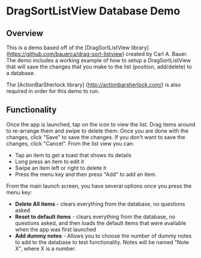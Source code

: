 DragSortListView Database Demo
==============================

Overview
--------

This is a demo based off of the [DragSortListView library] (https://github.com/bauerca/drag-sort-listview) created by Carl A. Bauer.
The demo includes a working example of how to setup a DragSortListView that will
save the changes that you make to the list (position, add/delete) to a database.

The [ActionBarSherlock library] (http://actionbarsherlock.com/) is also required in order for this demo to run.

Functionality
-------------

Once the app is launched, tap on the icon to view the list.
Drag items around to re-arrange them and swipe to delete them.
Once you are done with the changes, click "Save" to save the changes.
If you don't want to save the changes, click "Cancel".
From the list view you can:
* Tap an item to get a toast that shows its details
* Long press an item to edit it
* Swipe an item left or right to delete it
* Press the menu key and then press "Add" to add an item.

From the main launch screen, you have several options once you press the menu key:
* **Delete All items** - clears everything from the database, no questions asked
* **Reset to default items** - clears everything from the database, no questions asked,
and then loads the default items that were available when the app was first launched
* **Add dummy notes** - Allows you to choose the number of dummy notes to add to the
database to test functionality. Notes will be named "Note X", where X is a number.
